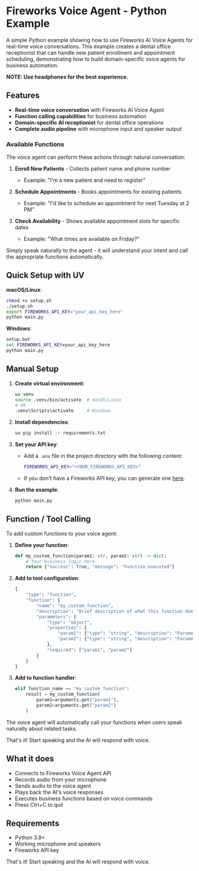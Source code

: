 # Fireworks Voice Agent - Python Example

A simple Python example showing how to use Fireworks AI Voice Agents for real-time voice conversations. 
This example creates a dental office receptionist that can handle new patient enrollment and appointment scheduling, 
demonstrating how to build domain-specific voice agents for business automation.

**NOTE: Use headphones for the best experience.**

## Features

- **Real-time voice conversation** with Fireworks AI Voice Agent
- **Function calling capabilities** for business automation
- **Domain-specific AI receptionist** for dental office operations
- **Complete audio pipeline** with microphone input and speaker output

### Available Functions

The voice agent can perform these actions through natural conversation:

1. **Enroll New Patients** - Collects patient name and phone number
   - Example: "I'm a new patient and need to register"
   
2. **Schedule Appointments** - Books appointments for existing patients
   - Example: "I'd like to schedule an appointment for next Tuesday at 2 PM"
   
3. **Check Availability** - Shows available appointment slots for specific dates
   - Example: "What times are available on Friday?"
   

Simply speak naturally to the agent - it will understand your intent and call the appropriate functions automatically.

## Quick Setup with UV

**macOS/Linux**:
```bash
chmod +x setup.sh
./setup.sh
export FIREWORKS_API_KEY="your_api_key_here"
python main.py
```

**Windows**:
```cmd
setup.bat
set FIREWORKS_API_KEY=your_api_key_here
python main.py
```

## Manual Setup

1. **Create virtual environment**:
   ```bash
   uv venv
   source .venv/bin/activate  # macOS/Linux
   # OR
   .venv\Scripts\activate     # Windows
   ```

2. **Install dependencies**:
   ```bash
   uv pip install -r requirements.txt
   ```

3. **Set your API key**:
   - Add a `.env` file in the project directory with the following content:
     ```bash
     FIREWORKS_API_KEY="<YOUR_FIREWORKS_API_KEY>"
     ```
   - If you don't have a Fireworks API key, you can generate one [here](https://fireworks.ai/).

4. **Run the example**:
   ```bash
   python main.py
   ```

## Function / Tool Calling

To add custom functions to your voice agent:

1. **Define your function**:
   ```python
   def my_custom_function(param1: str, param2: str) -> dict:
       # Your business logic here
       return {"success": True, "message": "Function executed"}
   ```

2. **Add to tool configuration**:
   ```python
   {
       "type": "function",
       "function": {
           "name": "my_custom_function",
           "description": "Brief description of what this function does",
           "parameters": {
               "type": "object",
               "properties": {
                   "param1": {"type": "string", "description": "Parameter description"},
                   "param2": {"type": "string", "description": "Parameter description"}
               },
               "required": ["param1", "param2"]
           }
       }
   }
   ```

3. **Add to function handler**:
   ```python
   elif function_name == "my_custom_function":
       result = my_custom_function(
           param1=arguments.get("param1"),
           param2=arguments.get("param2")
       )
   ```

The voice agent will automatically call your functions when users speak naturally about related tasks.

That's it! Start speaking and the AI will respond with voice.


## What it does

- Connects to Fireworks Voice Agent API
- Records audio from your microphone
- Sends audio to the voice agent
- Plays back the AI's voice responses
- Executes business functions based on voice commands
- Press Ctrl+C to quit

## Requirements

- Python 3.8+
- Working microphone and speakers
- Fireworks API key

That's it! Start speaking and the AI will respond with voice.